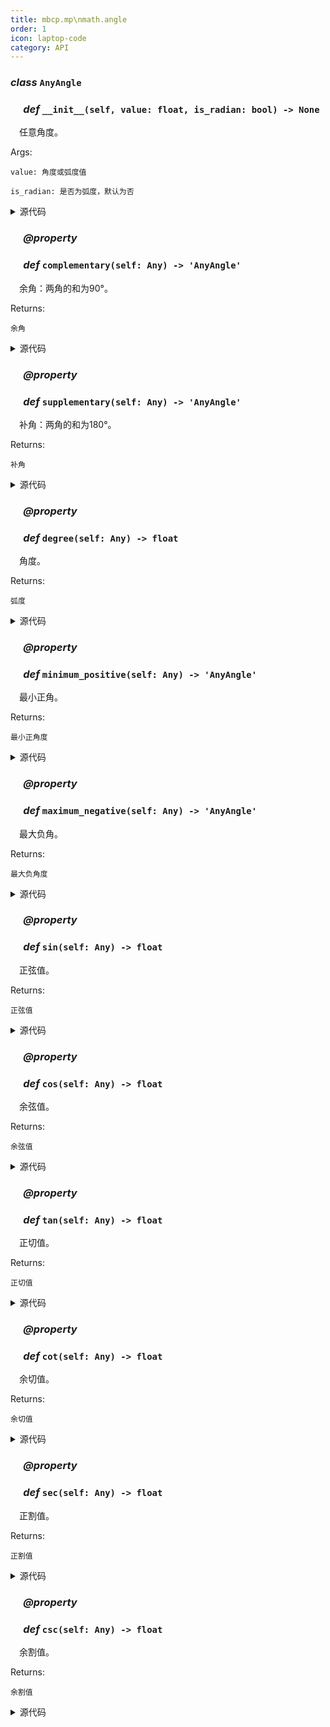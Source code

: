 ```yaml
---
title: mbcp.mp\nmath.angle
order: 1
icon: laptop-code
category: API
---
```


### ***class*** `AnyAngle`



### &emsp; ***def*** `__init__(self, value: float, is_radian: bool) -> None`

&emsp;任意角度。

Args:

    value: 角度或弧度值

    is_radian: 是否为弧度，默认为否

<details>
<summary>源代码</summary>

```python
def __init__(self, value: float, is_radian: bool=False):
    """
        任意角度。
        Args:
            value: 角度或弧度值
            is_radian: 是否为弧度，默认为否
        """
    if is_radian:
        self.radian = value
    else:
        self.radian = value * PI / 180
```
</details>

### &emsp; ***@property***
### &emsp; ***def*** `complementary(self: Any) -> 'AnyAngle'`

&emsp;余角：两角的和为90°。

Returns:

    余角

<details>
<summary>源代码</summary>

```python
@property
def complementary(self) -> 'AnyAngle':
    """
        余角：两角的和为90°。
        Returns:
            余角
        """
    return AnyAngle(PI / 2 - self.minimum_positive.radian, is_radian=True)
```
</details>

### &emsp; ***@property***
### &emsp; ***def*** `supplementary(self: Any) -> 'AnyAngle'`

&emsp;补角：两角的和为180°。

Returns:

    补角

<details>
<summary>源代码</summary>

```python
@property
def supplementary(self) -> 'AnyAngle':
    """
        补角：两角的和为180°。
        Returns:
            补角
        """
    return AnyAngle(PI - self.minimum_positive.radian, is_radian=True)
```
</details>

### &emsp; ***@property***
### &emsp; ***def*** `degree(self: Any) -> float`

&emsp;角度。

Returns:

    弧度

<details>
<summary>源代码</summary>

```python
@property
def degree(self) -> float:
    """
        角度。
        Returns:
            弧度
        """
    return self.radian * 180 / PI
```
</details>

### &emsp; ***@property***
### &emsp; ***def*** `minimum_positive(self: Any) -> 'AnyAngle'`

&emsp;最小正角。

Returns:

    最小正角度

<details>
<summary>源代码</summary>

```python
@property
def minimum_positive(self) -> 'AnyAngle':
    """
        最小正角。
        Returns:
            最小正角度
        """
    return AnyAngle(self.radian % (2 * PI))
```
</details>

### &emsp; ***@property***
### &emsp; ***def*** `maximum_negative(self: Any) -> 'AnyAngle'`

&emsp;最大负角。

Returns:

    最大负角度

<details>
<summary>源代码</summary>

```python
@property
def maximum_negative(self) -> 'AnyAngle':
    """
        最大负角。
        Returns:
            最大负角度
        """
    return AnyAngle(-self.radian % (2 * PI), is_radian=True)
```
</details>

### &emsp; ***@property***
### &emsp; ***def*** `sin(self: Any) -> float`

&emsp;正弦值。

Returns:

    正弦值

<details>
<summary>源代码</summary>

```python
@property
def sin(self) -> float:
    """
        正弦值。
        Returns:
            正弦值
        """
    return math.sin(self.radian)
```
</details>

### &emsp; ***@property***
### &emsp; ***def*** `cos(self: Any) -> float`

&emsp;余弦值。

Returns:

    余弦值

<details>
<summary>源代码</summary>

```python
@property
def cos(self) -> float:
    """
        余弦值。
        Returns:
            余弦值
        """
    return math.cos(self.radian)
```
</details>

### &emsp; ***@property***
### &emsp; ***def*** `tan(self: Any) -> float`

&emsp;正切值。

Returns:

    正切值

<details>
<summary>源代码</summary>

```python
@property
def tan(self) -> float:
    """
        正切值。
        Returns:
            正切值
        """
    return math.tan(self.radian)
```
</details>

### &emsp; ***@property***
### &emsp; ***def*** `cot(self: Any) -> float`

&emsp;余切值。

Returns:

    余切值

<details>
<summary>源代码</summary>

```python
@property
def cot(self) -> float:
    """
        余切值。
        Returns:
            余切值
        """
    return 1 / math.tan(self.radian)
```
</details>

### &emsp; ***@property***
### &emsp; ***def*** `sec(self: Any) -> float`

&emsp;正割值。

Returns:

    正割值

<details>
<summary>源代码</summary>

```python
@property
def sec(self) -> float:
    """
        正割值。
        Returns:
            正割值
        """
    return 1 / math.cos(self.radian)
```
</details>

### &emsp; ***@property***
### &emsp; ***def*** `csc(self: Any) -> float`

&emsp;余割值。

Returns:

    余割值

<details>
<summary>源代码</summary>

```python
@property
def csc(self) -> float:
    """
        余割值。
        Returns:
            余割值
        """
    return 1 / math.sin(self.radian)
```
</details>

